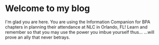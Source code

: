 # Welcome to my blog

I'm glad you are here. You are using the Information Companion for BPA chapters in planning their attendance at NLC in Orlando, FL!
Learn and remember so that you may use
the power you imbue yourself thus...
...will prove an ally that never betrays.
